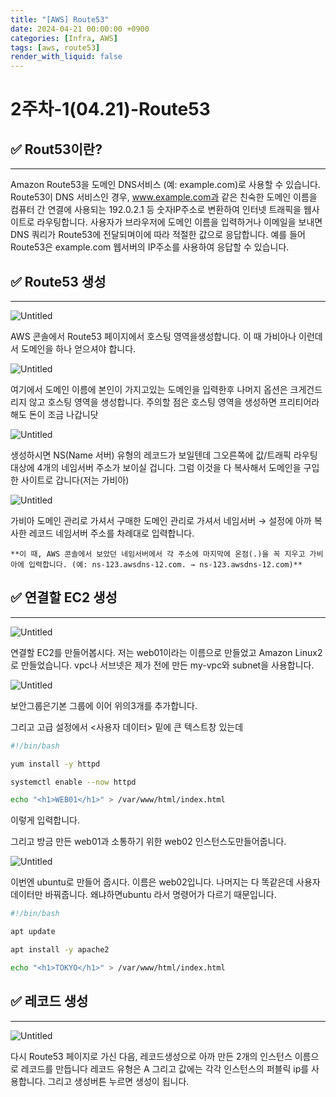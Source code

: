 ```yaml
---
title: "[AWS] Route53"
date: 2024-04-21 00:00:00 +0900
categories: [Infra, AWS]
tags: [aws, route53]
render_with_liquid: false
---
```


# 2주차-1(04.21)-Route53

## ✅ Rout53이란?

---

Amazon Route53을 도메인 DNS서비스 (예: example.com)로 사용할 수 있습니다. Route53이 DNS 서비스인 경우, www.example.com과 같은 친숙한 도메인 이름을 컴퓨터 간 연결에 사용되는 192.0.2.1 등 숫자IP주소로 변환하여 인터넷 트래픽을 웹사이트로 라우팅합니다. 사용자가 브라우저에 도메인 이름을 입력하거나 이메일을 보내면 DNS 쿼리가 Route53에 전달되며이에 따라 적절한 값으로 응답합니다. 예를 들어 Route53은 example.com 웹서버의 IP주소를 사용하여 응답할 수 있습니다.

## ✅ Route53 생성

---

![Untitled](/assets/img/Infra/AWS/route53/Untitled.png)

AWS 콘솔에서 Route53 페이지에서 호스팅 영역을생성합니다. 이 때 가비아나 이런데서 도메인을 하나 얻으셔야 합니다.

![Untitled](/assets/img/Infra/AWS/route53/Untitled%201.png)

여기에서 도메인 이름에 본인이 가지고있는 도메인을 입력한후 나머지 옵션은 크게건드리지 않고 호스팅 영역을 생성합니다. 주의할 점은 호스팅 영역을 생성하면 프리티어라 해도 돈이 조금 나갑니닷

![Untitled](/assets/img/Infra/AWS/route53/Untitled%202.png)

생성하시면 NS(Name 서버) 유형의 레코드가 보일텐데 그오른쪽에 값/트래픽 라우팅 대상에 4개의 네임서버 주소가 보이실 겁니다. 그럼 이것을 다 복사해서 도메인을 구입한 사이트로 갑니다(저는 가비아)

![Untitled](/assets/img/Infra/AWS/route53/Untitled%203.png)

가비아 도메인 관리로 가셔서 구매한 도메인 관리로 가셔서 네임서버 → 설정에 아까 복사한 레코드 네임서버 주소를 차례대로 입력합니다.

`**이 때, AWS 콘솔에서 보았던 네임서버에서 각 주소에 마지막에 온점(.)을 꼭 지우고 가비아에 입력합니다. (예: ns-123.awsdns-12.com. → ns-123.awsdns-12.com)**`

## ✅ 연결할 EC2 생성

---

![Untitled](/assets/img/Infra/AWS/route53/Untitled%204.png)

연결할 EC2를 만들어봅시다. 저는 web01이라는 이름으로 만들었고 Amazon Linux2로 만들었습니다. vpc나 서브넷은 제가 전에 만든 my-vpc와 subnet을 사용합니다.

![Untitled](/assets/img/Infra/AWS/route53/Untitled%205.png)

보안그룹은기본 그룹에 이어 위의3개를 추가합니다.

그리고 고급 설정에서 <사용자 데이터> 밑에 큰 텍스트창 있는데

```bash
#!/bin/bash

yum install -y httpd

systemctl enable --now httpd

echo "<h1>WEB01</h1>" > /var/www/html/index.html
```

이렇게 입력합니다.

그리고 방금 만든 web01과 소통하기 위한 web02 인스턴스도만들어줍니다.

![Untitled](/assets/img/Infra/AWS/route53/Untitled%206.png)

이번엔 ubuntu로 만들어 줍시다. 이름은 web02입니다. 나머지는 다 똑같은데 사용자 데이터만 바꿔줍니다. 왜냐하면ubuntu 라서 명령어가 다르기 때문입니다.

```bash
#!/bin/bash

apt update

apt install -y apache2

echo "<h1>TOKYO</h1>" > /var/www/html/index.html
```

## ✅ 레코드 생성

---

![Untitled](/assets/img/Infra/AWS/route53/Untitled%207.png)

다시 Route53 페이지로 가신 다음, 레코드생성으로 아까 만든 2개의 인스턴스 이름으로 레코드를 만듭니다 레코드 유형은 A 그리고 값에는 각각 인스턴스의 퍼블릭 ip를 사용합니다. 그리고 생성버튼 누르면 생성이 됩니다.

